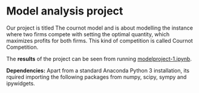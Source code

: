 # Model analysis project

Our project is titled The cournot model and is about modelling the instance where two firms compete with setting the optimal quantity, which maximizes profits for both firms. This kind of competition is called Cournot Competition.

The **results** of the project can be seen from running [modelproject-1.ipynb](modelproject.ipynb).

**Dependencies:** Apart from a standard Anaconda Python 3 installation, its rquired importing the following packages from numpy, scipy, sympy and ipywidgets. 
